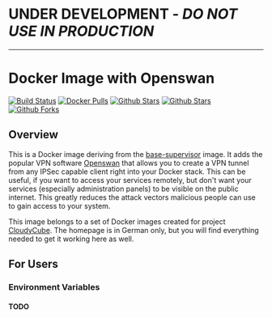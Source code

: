 # UNDER DEVELOPMENT - ***DO NOT USE IN PRODUCTION***

---------------------------------------------------------------------------

# Docker Image with Openswan

[![Build Status](https://travis-ci.org/cloudycube/docker-openswan.svg?branch=master)](https://travis-ci.org/cloudycube/docker-openswan) [![Docker 
Pulls](https://img.shields.io/docker/pulls/cloudycube/openswan.svg)](https://hub.docker.com/r/cloudycube/openswan) [![Github 
Stars](https://img.shields.io/github/stars/cloudycube/docker-openswan.svg?label=github%20%E2%98%85)](https://github.com/cloudycube/docker-openswan) [![Github 
Stars](https://img.shields.io/github/contributors/cloudycube/docker-openswan.svg)](https://github.com/cloudycube/docker-openswan) [![Github 
Forks](https://img.shields.io/github/forks/cloudycube/docker-openswan.svg?label=github%20forks)](https://github.com/cloudycube/docker-openswan)

## Overview
This is a Docker image deriving from the [base-supervisor](https://github.com/cloudycube/docker-base-supervisor) image. It adds the popular VPN software [Openswan](https://www.openswan.org/) that allows you to create a VPN tunnel from any IPSec capable client right into your Docker stack. This can be useful, if you want to access your services remotely, but don't want your services (especially administration panels) to be visible on the public internet. This greatly reduces the attack vectors malicious people can use to gain access to your system.

This image belongs to a set of Docker images created for project [CloudyCube](https://www.falk-online.eu/projekte/cloudycube). The homepage is in German only, but you will find everything needed to get it working here as well.

## For Users

### Environment Variables

#### TODO
